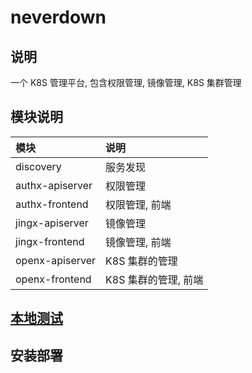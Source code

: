 # neverdown

## 说明

一个 K8S 管理平台, 包含权限管理, 镜像管理, K8S 集群管理

## 模块说明

| 模块            | 说明                 |
| :-------------- | :------------------- |
| discovery       | 服务发现             |
| authx-apiserver | 权限管理             |
| authx-frontend  | 权限管理, 前端       |
| jingx-apiserver | 镜像管理             |
| jingx-frontend  | 镜像管理, 前端       |
| openx-apiserver | K8S 集群的管理       |
| openx-frontend  | K8S 集群的管理, 前端 |

## [本地测试](./local.md)

## 安装部署
